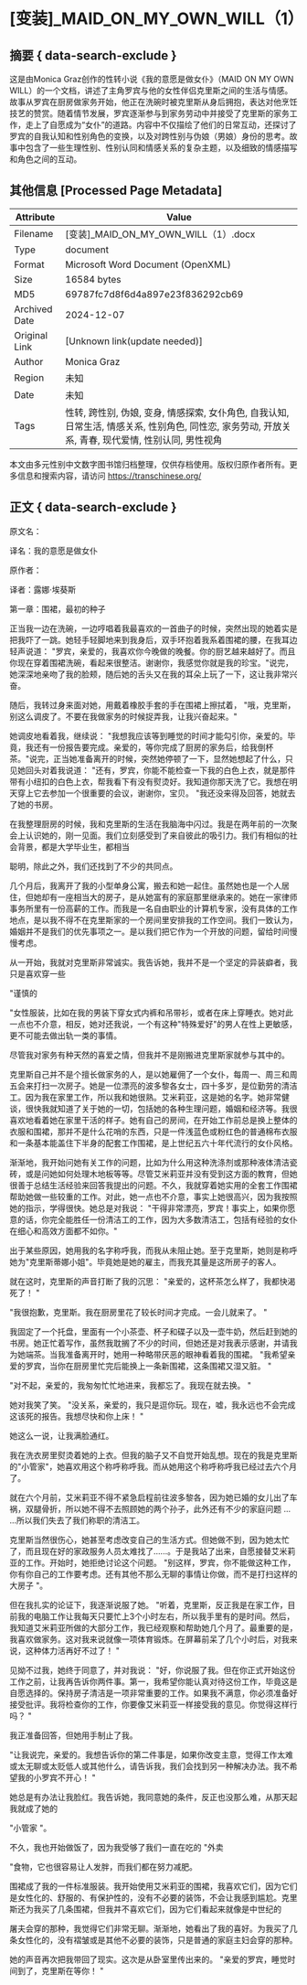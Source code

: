 # [变装]_MAID_ON_MY_OWN_WILL（1）



## 摘要  { data-search-exclude }

<!-- tcd_abstract -->
这是由Monica Graz创作的性转小说《我的意愿是做女仆》（MAID ON MY OWN WILL）的一个文档，讲述了主角罗宾与他的女性伴侣克里斯之间的生活与情感。故事从罗宾在厨房做家务开始，他正在洗碗时被克里斯从身后拥抱，表达对他烹饪技艺的赞赏。随着情节发展，罗宾逐渐参与到家务劳动中并接受了克里斯的家务工作，走上了自愿成为“女仆”的道路。内容中不仅描绘了他们的日常互动，还探讨了罗宾的自我认知和性别角色的变换，以及对跨性别与伪娘（男娘）身份的思考。故事中包含了一些生理性别、性别认同和情感关系的复杂主题，以及细致的情感描写和角色之间的互动。

<!-- tcd_abstract_end -->

## 其他信息 [Processed Page Metadata]

| Attribute       | Value                                  |
|-----------------|----------------------------------------|
| Filename        | [变装]_MAID_ON_MY_OWN_WILL（1）.docx                             |
| Type            | document                                 |
| Format          | Microsoft Word Document (OpenXML)                               |
| Size            | 16584 bytes                           |
| MD5             | 69787fc7d8f6d4a897e23f836292cb69                                  |
| Archived Date   | 2024-12-07                             |
| Original Link   | [Unknown link(update needed)]                         |
| Author          | Monica Graz                               |
| Region          | 未知                               |
| Date            | 未知                                 |
| Tags            | 性转, 跨性别, 伪娘, 变身, 情感探索, 女仆角色, 自我认知, 日常生活, 情感关系, 性别角色, 同性恋, 家务劳动, 开放关系, 青春, 现代爱情, 性别认同, 男性视角                                 |

本文由多元性别中文数字图书馆归档整理，仅供存档使用。版权归原作者所有。更多信息和搜索内容，请访问 <https://transchinese.org/>


## 正文 { data-search-exclude }

<!-- tcd_main_text -->
原文名：

译名：我的意愿是做女仆

原作者：

译者：露娜·埃葵斯

第一章：围裙，最初的种子

正当我一边在洗碗，一边哼唱着我最喜欢的一首曲子的时候，突然出现的她着实是把我吓了一跳。她轻手轻脚地来到我身后，双手环抱着我系着围裙的腰，在我耳边轻声说道： "罗宾，亲爱的，我喜欢你今晚做的晚餐。你的厨艺越来越好了。而且你现在穿着围裙洗碗，看起来很整洁。谢谢你，我感觉你就是我的珍宝。"说完，她深深地亲吻了我的脸颊，随后她的舌头又在我的耳朵上玩了一下，这让我非常兴奋。

随后，我转过身来面对她，用戴着橡胶手套的手在围裙上擦拭着， "哦，克里斯，别这么调皮了。不要在我做家务的时候捉弄我，让我兴奋起来。"

她调皮地看着我，继续说： "我想我应该等到睡觉的时间才能勾引你，亲爱的。毕竟，我还有一份报告要完成。亲爱的，等你完成了厨房的家务后，给我倒杯茶。"说完，正当她准备离开的时候，突然她停顿了一下，显然她想起了什么，只见她回头对着我说道： "还有，罗宾，你能不能检查一下我的白色上衣，就是那件带有小纽扣的白色上衣，帮我看下有没有熨烫好。我知道你那天洗了它。我想在明天穿上它去参加一个很重要的会议，谢谢你，宝贝。 "我还没来得及回答，她就去了她的书房。

在我整理厨房的时候，我和克里斯的生活在我脑海中闪过。我是在两年前的一次聚会上认识她的，刚一见面。我们立刻感受到了来自彼此的吸引力。我们有相似的社会背景，都是大学毕业生，都相当

聪明，除此之外，我们还找到了不少的共同点。

几个月后，我离开了我的小型单身公寓，搬去和她一起住。虽然她也是一个人居住，但她却有一座相当大的房子，是从她富有的家庭那里继承来的。她在一家律师事务所里有一份高薪的工作。而我是一名自由职业的计算机专家，没有具体的工作地点，是以我不得不在克里斯家的一个房间里安排我的工作空间。我们一致认为，婚姻并不是我们的优先事项之一。是以我们把它作为一个开放的问题，留给时间慢慢考虑。

从一开始，我就对克里斯非常诚实。我告诉她，我并不是一个坚定的异装癖者，我只是喜欢穿一些

 "谨慎的

 "女性服装，比如在我的男装下穿女式内裤和吊带衫，或者在床上穿睡衣。她对此一点也不介意，相反，她对还我说，一个有这种"特殊爱好"的男人在性上更敏感，更不可能去做出轨一类的事情。

尽管我对家务有种天然的喜爱之情，但我并不是刚搬进克里斯家就参与其中的。

克里斯自己并不是个擅长做家务的人，是以她雇佣了一个女仆，每周一、周三和周五会来打扫一次房子。她是一位漂亮的波多黎各女士，四十多岁，是位勤劳的清洁工。因为我在家里工作，所以我和她很熟。艾米莉亚，这是她的名字。她非常健谈，很快我就知道了关于她的一切，包括她的各种生理问题，婚姻和经济等。我很喜欢地看着她在家里干活的样子。她有自己的房间，在开始工作前总是换上整体的衣服和围裙，那并不是什么花哨的东西，只是一件浅蓝色或粉红色的普通棉布衣服和一条基本能盖住下半身的配套工作围裙，是上世纪五六十年代流行的女仆风格。

渐渐地，我开始问她有关工作的问题，比如为什么用这种洗涤剂或那种液体清洁瓷砖，或是问她如何处理木地板等等。尽管艾米莉亚并没有受到这方面的教育，但她很善于总结生活经验来回答我提出的问题。不久，我就穿着她实用的全套工作围裙帮助她做一些较重的工作。对此，她一点也不介意，事实上她很高兴，因为我按照她的指示，学得很快。她总是对我说： "干得非常漂亮，罗宾！事实上，如果你愿意的话，你完全能胜任一份清洁工的工作，因为大多数清洁工，包括有经验的女仆在细心和高效方面都不如你。"

出于某些原因，她用我的名字称呼我，而我从未阻止她。至于克里斯，她则是称呼她为"克里斯蒂娜小姐"。毕竟她是她的雇主，而我充其量是这所房子的客人。

就在这时，克里斯的声音打断了我的沉思： "亲爱的，这杯茶怎么样了，我都快渴死了！ "

 "我很抱歉，克里斯。我在厨房里花了较长时间才完成。一会儿就来了。 "

我固定了一个托盘，里面有一个小茶壶、杯子和碟子以及一壶牛奶，然后赶到她的书房。她正忙着写作，虽然我耽搁了不少的时间，但她还是对我表示感谢，并请我为她端茶。当我准备离开时，她用一种略带厌恶的眼神看着我的围裙。 "我希望亲爱的罗宾，当你在厨房里忙完后能换上一条新围裙，这条围裙又湿又脏。 "

 "对不起，亲爱的，我匆匆忙忙地进来，我都忘了。我现在就去换。 "

她对我笑了笑。 "没关系，亲爱的，我只是逗你玩。现在，嘘，我永远也不会完成这该死的报告。我想尽快和你上床！ "

她这么一说，让我满脸通红。

我在洗衣房里熨烫着她的上衣。但我的脑子又不自觉开始乱想。现在的我是克里斯的"小管家"，她喜欢用这个称呼称呼我。而从她用这个称呼称呼我已经过去六个月了。

就在六个月前，艾米莉亚不得不紧急启程前往波多黎各，因为她已婚的女儿出了车祸，双腿骨折，所以她不得不去照顾她的两个孙子，此外还有不少的家庭问题 ... ...所以我们失去了我们称职的清洁工。

克里斯当然很伤心，她甚至考虑改变自己的生活方式。但她做不到，因为她太忙了，而且现在好的家政服务人员太难找了......。于是我站了出来，自愿接替艾米莉亚的工作。开始时，她拒绝讨论这个问题。 "别这样，罗宾，你不能做这种工作，你有你自己的工作要考虑。还有其他不那么无聊的事情让你做，而不是打扫这样的大房子 "。

但在我扎实的论证下，我逐渐说服了她。 "听着，克里斯，反正我是在家工作，目前我的电脑工作让我每天只要忙上3个小时左右，所以我手里有的是时间。然后，我知道艾米莉亚所做的大部分工作，我已经观察和帮助她几个月了。最重要的是，我喜欢做家务。这对我来说就像一项体育锻炼。在屏幕前呆了几个小时后，对我来说，这种体力活再好不过了！ "

见拗不过我，她终于同意了，并对我说： "好，你说服了我。但在你正式开始这份工作之前，让我再告诉你两件事。第一，我希望你能认真对待这份工作，毕竟这是自愿选择的。保持房子清洁是一项非常重要的工作。如果我不满意，你必须准备好接受批评。我将检查你的工作，你要像艾米莉亚一样接受我的意见。你觉得这样行吗？ "

我正准备回答，但她用手制止了我。

 "让我说完，亲爱的。我想告诉你的第二件事是，如果你改变主意，觉得工作太难或太无聊或太贬低人或其他什么，请告诉我，我们会找到另一种解决办法。我不希望我的小罗宾不开心！ "

她总是有办法让我脸红。我告诉她，我同意她的条件，反正也没那么难，从那天起我就成了她的

 "小管家 "。

不久，我也开始做饭了，因为我受够了我们一直在吃的 "外卖

 "食物，它也很容易让人发胖，而我们都在努力减肥。

围裙成了我的一件标准服装。我开始使用艾米莉亚的围裙，我喜欢它们，因为它们是女性化的、舒服的、有保护性的，没有不必要的装饰，不会让我感到尴尬。克里斯还为我买了几条围裙，但我并不喜欢它们，因为它们看起来就像是中世纪的

屠夫会穿的那种，我觉得它们非常无聊。渐渐地，她看出了我的喜好。为我买了几条女性化的，没有褶皱或是其他不必要的装饰，只是普通的家庭主妇会穿的那种。

她的声音再次把我带回了现实。这次是从卧室里传出来的。 "亲爱的罗宾，睡觉时间到了，克里斯在等你！ "
<!-- tcd_main_text_end -->

